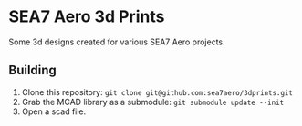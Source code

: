 # SEA7 Aero 3d Prints

Some 3d designs created for various SEA7 Aero projects.

## Building

1. Clone this repository: `git clone git@github.com:sea7aero/3dprints.git`
1. Grab the MCAD library as a submodule: `git submodule update --init`
1. Open a scad file.